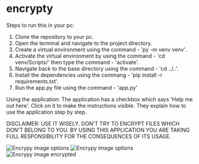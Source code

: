 # encrypty

Steps to run this in your pc:
1. Clone the repository to your pc.
2. Open the terminal and navigate to the project directory.
3. Create a virtual environment using the command - 'py -m venv venv'.
4. Activate the virtual environment by using the command - 'cd venv/Scripts/' then type the command - 'activate'.
5. Navigate back to the base directory using the command - 'cd ../..'.
6. Install the dependencies using the commang - 'pip install -r requirements.txt'.
7. Run the app.py file using the command - 'app.py'

Using the application:
The application has a checkbox which says 'Help me out here'. Click on it to make the instructions visible. They explain how to use the application step by step.


DISCLAIMER: USE IT WISELY. DON'T TRY TO ENCRYPT FILES WHICH DON'T BELONG TO YOU. BY USING THIS APPLICATION YOU ARE TAKING FULL RESPONSIBILITY FOR THE CONSEQUENCES OF ITS USAGE.

![Encrypy image options](https://user-images.githubusercontent.com/62387039/114082305-3337a580-98cb-11eb-943c-896b5aebd3e8.png)
![Encrypy image options](https://user-images.githubusercontent.com/62387039/114082328-3af74a00-98cb-11eb-8a32-e9612c0ab3d0.png)
![Encrypy image encrypted](https://user-images.githubusercontent.com/62387039/114082351-4185c180-98cb-11eb-8046-336bac1af908.png)



